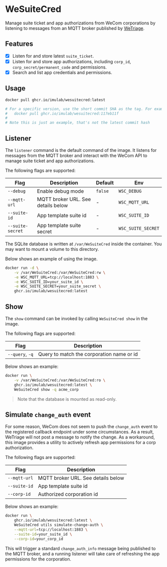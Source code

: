 # WeSuiteCred

Manage suite ticket and app authorizations from WeCom corporations by listening to messages from an MQTT broker published
by [WeTriage](https://github.com/imulab/WeTriage).

## Features

- [x] Listen for and store latest `suite_ticket`.
- [x] Listen for and store app authorizations, including `corp_id`, `corp_secret/permanent_code` and permissions.
- [x] Search and list app credentials and permissions.

## Usage

```bash
docker pull ghcr.io/imulab/wesuitecred:latest

# For a specific version, use the short commit SHA as the tag. For example:
#   docker pull ghcr.io/imulab/wesuitecred:117eb11f
#
# Note this is just an example, that's not the latest commit hash
```

## Listener

The `listener` command is the default command of the image. It listens for messages from the MQTT broker and interact
with the WeCom API to manage suite ticket and app authorizations.

The following flags are supported:

| Flag             | Description                        | Default | Env                |
|------------------|------------------------------------|---------|--------------------|
| `--debug`        | Enable debug mode                  | `false` | `WSC_DEBUG`        |
| `--mqtt-url`     | MQTT broker URL. See details below | -       | `WSC_MQTT_URL`     |
| `--suite-id`     | App template suite id              | -       | `WSC_SUITE_ID`     |
| `--suite-secret` | App template suite secret          | -       | `WSC_SUITE_SECRET` |

The SQLite database is written at `/var/WeSuiteCred` inside the container. You may want to mount a volume to this directory.

Below shows an example of using the image.

```bash
docker run -d \
    -v /var/WeSuiteCred:/var/WeSuiteCred:rw \
    -e WSC_MQTT_URL=tcp://localhost:1883 \
    -e WSC_SUITE_ID=your_suite_id \
    -e WSC_SUITE_SECRET=your_suite_secret \
    ghcr.io/imulab/wesuitecred:latest
```

## Show

The `show` command can be invoked by calling `WeSuiteCred show` in the image.

The following flags are supported:

| Flag            | Description                               |
|-----------------|-------------------------------------------|
| `--query`, `-q` | Query to match the corporation name or id |

Below shows an example:

```bash
docker run \
    -v /var/WeSuiteCred:/var/WeSuiteCred:ro \
    ghcr.io/imulab/wesuitecred:latest \
    WeSuiteCred show -q acme_corp
```

> Note that the database is mounted as read-only.

## Simulate `change_auth` event

For some reason, WeCom does not seem to push the `change_auth` event to the registered callback endpoint under some 
circumstances. As a result, WeTriage will not post a message to notify the change. As a workaround, this image provides
a utility to actively refresh app permissions for a corp authorization.

The following flags are supported:

| Flag         | Description                        |
|--------------|------------------------------------|
| `--mqtt-url` | MQTT broker URL. See details below |
| `--suite-id` | App template suite id              |
| `--corp-id`  | Authorized corporation id          |

Below shows an example:

```bash
docker run \
    ghcr.io/imulab/wesuitecred:latest \
    WeSuiteCred utils simulate-change-auth \
    --mqtt-url=tcp://localhost:1883 \
    --suite-id=your_suite_id \
    --corp-id=your_corp_id
```

This will trigger a standard `change_auth_info` message being published to the MQTT broker, and a running listener will
take care of refreshing the app permissions for the corporation.